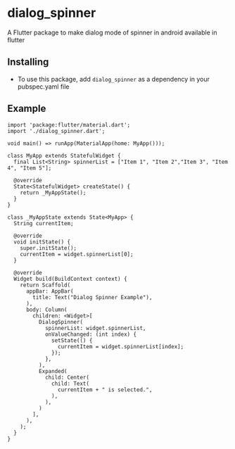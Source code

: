 # dialog_spinner

A Flutter package to make dialog mode of spinner in android available in flutter

## Installing

* To use this package, add ```dialog_spinner``` as a dependency in your pubspec.yaml file

## Example

    import 'package:flutter/material.dart';
    import './dialog_spinner.dart';

    void main() => runApp(MaterialApp(home: MyApp()));

    class MyApp extends StatefulWidget {
      final List<String> spinnerList = ["Item 1", "Item 2","Item 3", "Item 4", "Item 5"];

      @override
      State<StatefulWidget> createState() {
        return _MyAppState();
      }
    }

    class _MyAppState extends State<MyApp> {
      String currentItem;

      @override
      void initState() {
        super.initState();
        currentItem = widget.spinnerList[0];
      }

      @override
      Widget build(BuildContext context) {
        return Scaffold(
          appBar: AppBar(
            title: Text("Dialog Spinner Example"),
          ),
          body: Column(
            children: <Widget>[
              DialogSpinner(
                spinnerList: widget.spinnerList,
                onValueChanged: (int index) {
                  setState(() {
                    currentItem = widget.spinnerList[index];
                  });
                },
              ),
              Expanded(
                child: Center(
                  child: Text(
                    currentItem + " is selected.",
                  ),
                ),
              )
            ],
          ),
        );
      }
    }
